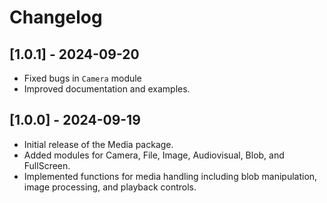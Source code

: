 # Changelog

## [1.0.1] - 2024-09-20
- Fixed bugs in `Camera` module
- Improved documentation and examples.

## [1.0.0] - 2024-09-19
- Initial release of the Media package.
- Added modules for Camera, File, Image, Audiovisual, Blob, and FullScreen.
- Implemented functions for media handling including blob manipulation, image processing, and playback controls.